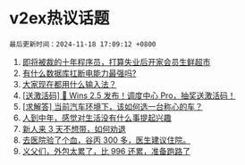 # v2ex热议话题

`最后更新时间：2024-11-18 17:09:12 +0800`

1. [即将被裁的十年程序员，打算失业后开家会员生鲜超市](https://www.v2ex.com/t/1090430)
1. [有什么数据库扛断电能力最强吗?](https://www.v2ex.com/t/1090399)
1. [大家现在都用什么输入法？](https://www.v2ex.com/t/1090383)
1. [[送激活码] 🎉 Wins 2.5 发布！调度中心 Pro，抽奖送激活码！](https://www.v2ex.com/t/1090313)
1. [[求解答] 当前汽车环境下，该如何选一台称心的车？](https://www.v2ex.com/t/1090377)
1. [人到中年，感觉对生活没有什么事提起兴趣](https://www.v2ex.com/t/1090326)
1. [新人来 3 天不想带，如何劝退](https://www.v2ex.com/t/1090397)
1. [去医院验了个血，谷丙 300 多，医生建议住院。](https://www.v2ex.com/t/1090366)
1. [义父们，外包太累了，比 996 还累，准备跑路了](https://www.v2ex.com/t/1090346)


